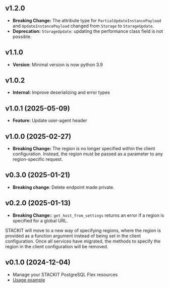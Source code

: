 ## v1.2.0
- **Breaking Change:** The attribute type for `PartialUpdateInstancePayload` and `UpdateInstancePayload` changed from `Storage` to `StorageUpdate`.
- **Deprecation:** `StorageUpdate`: updating the performance class field is not possible.

## v1.1.0
- **Version**: Minimal version is now python 3.9

## v1.0.2
- **Internal:** Improve deserializing and error types

## v1.0.1 (2025-05-09)
- **Feature:** Update user-agent header

## v1.0.0 (2025-02-27)
- **Breaking Change:** The region is no longer specified within the client configuration. Instead, the region must be passed as a parameter to any region-specific request.

## v0.3.0 (2025-01-21)
- **Breaking change**: Delete endpoint made private.

## v0.2.0 (2025-01-13)
- **Breaking Change:**: `get_host_from_settings` returns an error if a region is specified for a global URL.

STACKIT will move to a new way of specifying regions, where the region is provided as a function argument instead of being set in the client configuration. Once all services have migrated, the methods to specify the region in the client configuration will be removed.

## v0.1.0 (2024-12-04)
- Manage your STACKIT PostgreSQL Flex resources
- [Usage example](https://github.com/stackitcloud/stackit-sdk-python/tree/main/examples/postgresflex)
